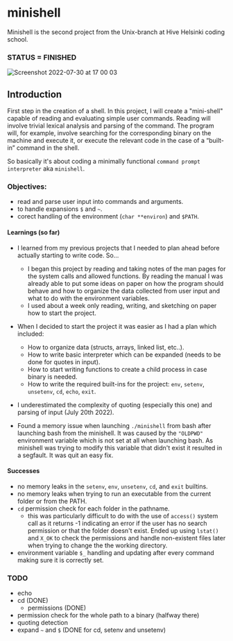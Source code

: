 # minishell

Minishell is the second project from the Unix-branch at Hive Helsinki coding school.

### STATUS = FINISHED

![Screenshot 2022-07-30 at 17 00 03](https://user-images.githubusercontent.com/77061872/181917866-8a5cdf4d-4bbb-4191-99f3-e703eb9490aa.png)

## Introduction

First step in the creation of a shell. In this project, I will create a "mini-shell" capable of reading and evaluating simple user commands.
Reading will involve trivial lexical analysis and parsing of the command. The program will, for example, involve searching for the corresponding
binary on the machine and execute it, or execute the relevant code in the case of a “built-in” command in the shell.

So basically it's about coding a minimally functional `command prompt interpreter` aka `minishell`.

### Objectives:

- read and parse user input into commands and arguments.
- to handle expansions `$` and `~`.
- corect handling of the environment (`char **environ`) and `$PATH`.

#### Learnings (so far)

- I learned from my previous projects that I needed to plan ahead before actually starting to write code. So...

  - I began this project by reading and taking notes of the man pages for the system calls and allowed functions. By reading the manual I was already
able to put some ideas on paper on how the program should behave and how to organize the data collected from user input and what to do with the
environment variables.
  - I used about a week only reading, writing, and sketching on paper how to start the project.

- When I decided to start the project it was easier as I had a plan which included:
  - How to organize data (structs, arrays, linked list, etc..).
  - How to write basic interpreter which can be expanded (needs to be done for quotes in input).
  - How to start writing functions to create a child process in case binary is needed.
  - How to write the required built-ins for the project: `env`, `setenv`, `unsetenv`, `cd`, `echo`, `exit`.

 - I underestimated the complexity of quoting (especially this one) and parsing of input (July 20th 2022).

- Found a memory issue when launching `./minishell` from bash after launching bash from the minishell. It was caused by the `"OLDPWD"` environment variable which is not set at all when launching bash. As minishell was trying to modify this variable that didn't exist it resulted in a segfault. It was quit an easy fix.


 #### Successes

 - no memory leaks in the `setenv`, `env`, `unsetenv`, `cd`, and `exit` builtins.
 - no memory leaks when trying to run an executable from the current folder or from the PATH.
 - `cd` permission check for each folder in the pathname.
	- this was particularly difficult to do with the use of `access()` system call as it returns -1 indicating an error if the user has no search permission or that the folder doesn't exist. Ended up using `lstat()` and `X_OK` to check the permissions and handle non-existent files later when trying to change the the working directory.
 - environment variable `$_` handling and updating after every command making sure it is correctly set.

 ### TODO

 - echo
 - cd (DONE)
	- permissions (DONE)
 - permission check for the whole path to a binary (halfway there)
 - quoting detection
 - expand `~` and `$` (DONE for cd, setenv and unsetenv)
